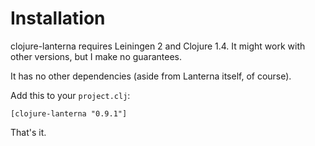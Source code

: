 Installation
============

clojure-lanterna requires Leiningen 2 and Clojure 1.4.  It might work with other
versions, but I make no guarantees.

It has no other dependencies (aside from Lanterna itself, of course).

Add this to your `project.clj`:

    [clojure-lanterna "0.9.1"]

That's it.
